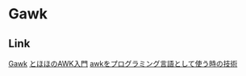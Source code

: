 # Gawk

## Link
[Gawk](https://www.gnu.org/software/gawk/)
[とほほのAWK入門](https://www.tohoho-web.com/ex/awk.html)
[awkをプログラミング言語として使う時の技術](https://qiita.com/ko1nksm/items/16ca4f4546c1ea8e97d7)
